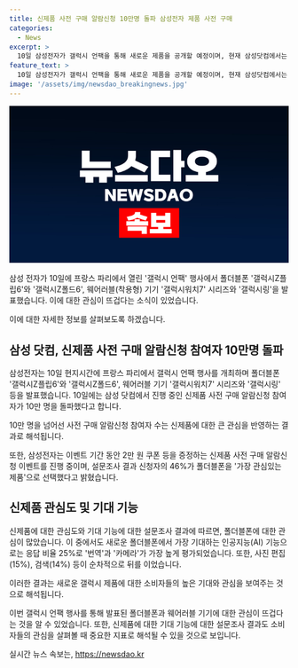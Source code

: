 ```yaml
---
title: 신제품 사전 구매 알람신청 10만명 돌파 삼성전자 제품 사전 구매
categories:
  - News
excerpt: >
  10일 삼성전자가 갤럭시 언팩을 통해 새로운 제품을 공개할 예정이며, 현재 삼성닷컴에서는 신제품 사전 구매 알람신청을 받고 있습니다. 10일만에 이 알람신청 참여자가 10만 명을 돌파했습니다. 신제품으로는 폴더블폰 갤럭시Z플립6과 갤럭시Z폴드6, 웨어러블 기기 갤럭시워치7 시리즈와 갤럭시링 등을 공개할 예정이며, 폴더블폰에 가장 관심이 있는 신청자가 46%로 나타났습니다. 특히, 인공지능 기능으로는 번역과 카메라에 대한 기대가 높은 것으로 나타났습니다.
feature_text: >
  10일 삼성전자가 갤럭시 언팩을 통해 새로운 제품을 공개할 예정이며, 현재 삼성닷컴에서는 신제품 사전 구매 알람신청을 받고 있습니다. 10일만에 이 알람신청 참여자가 10만 명을 돌파했습니다. 신제품으로는 폴더블폰 갤럭시Z플립6과 갤럭시Z폴드6, 웨어러블 기기 갤럭시워치7 시리즈와 갤럭시링 등을 공개할 예정이며, 폴더블폰에 가장 관심이 있는 신청자가 46%로 나타났습니다. 특히, 인공지능 기능으로는 번역과 카메라에 대한 기대가 높은 것으로 나타났습니다.
image: '/assets/img/newsdao_breakingnews.jpg'
---
```


<p><img src="/assets/img/newsdao_breakingnews.jpg" alt="cryptoinkorea 속보" /></p>

<p>삼성 전자가 10일에 프랑스 파리에서 열린 '갤럭시 언팩' 행사에서 폴더블폰 '갤럭시Z플립6'와 '갤럭시Z폴드6', 웨어러블(착용형) 기기 '갤럭시워치7' 시리즈와 '갤럭시링'을 발표했습니다. 이에 대한 관심이 뜨겁다는 소식이 있었습니다. </p>

<p>이에 대한 자세한 정보를 살펴보도록 하겠습니다. </p>

<h2 data-ke-size="size26">삼성 닷컴, 신제품 사전 구매 알람신청 참여자 10만명 돌파</h2>

<p>삼성전자는 10일 현지시간에 프랑스 파리에서 갤럭시 언팩 행사를 개최하며 폴더블폰 '갤럭시Z플립6'와 '갤럭시Z폴드6', 웨어러블 기기 '갤럭시워치7' 시리즈와 '갤럭시링' 등을 발표했습니다. 10일에는 삼성 닷컴에서 진행 중인 신제품 사전 구매 알람신청 참여자가 10만 명을 돌파했다고 합니다.</p>

<p data-ke-size="size16">10만 명을 넘어선 사전 구매 알람신청 참여자 수는 신제품에 대한 큰 관심을 반영하는 결과로 해석됩니다.</p>

<p>또한, 삼성전자는 이벤트 기간 동안 2만 원 쿠폰 등을 증정하는 신제품 사전 구매 알람신청 이벤트를 진행 중이며, 설문조사 결과 신청자의 46%가 폴더블폰을 '가장 관심있는 제품'으로 선택했다고 밝혔습니다. </p>

<h2 data-ke-size="size26">신제품 관심도 및 기대 기능</h2>

<p>신제품에 대한 관심도와 기대 기능에 대한 설문조사 결과에 따르면, 폴더블폰에 대한 관심이 많았습니다. 이 중에서도 새로운 폴더블폰에서 가장 기대하는 인공지능(AI) 기능으로는 응답 비율 25%로 '번역'과 '카메라'가 가장 높게 평가되었습니다. 또한, 사진 편집(15%), 검색(14%) 등이 순차적으로 뒤를 이었습니다.</p>

<p data-ke-size="size16">이러한 결과는 새로운 갤럭시 제품에 대한 소비자들의 높은 기대와 관심을 보여주는 것으로 해석됩니다.</p>

<p>이번 갤럭시 언팩 행사를 통해 발표된 폴더블폰과 웨어러블 기기에 대한 관심이 뜨겁다는 것을 알 수 있었습니다. 또한, 신제품에 대한 기대 기능에 대한 설문조사 결과도 소비자들의 관심을 살펴볼 때 중요한 지표로 해석될 수 있을 것으로 보입니다.</p>
실시간 뉴스 속보는, <a href="https://newsdao.kr" rel="dofollow">https://newsdao.kr</a>


